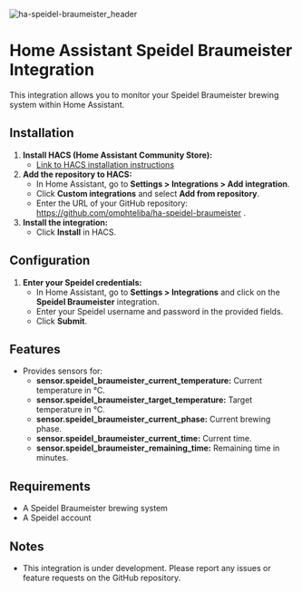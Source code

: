 
![ha-speidel-braumeister_header](https://github.com/omphteliba/ha-speidel-braumeister/assets/196336/e0a90ea2-9633-41e9-b39c-fa792d79a1a9)

# Home Assistant Speidel Braumeister Integration

This integration allows you to monitor your Speidel Braumeister brewing system within Home Assistant.

## Installation

1. **Install HACS (Home Assistant Community Store):**
   - [Link to HACS installation instructions](https://github.com/hacs/integration/blob/master/docs/installation.md)
2. **Add the repository to HACS:**
   - In Home Assistant, go to **Settings > Integrations > Add integration**.
   - Click **Custom integrations** and select **Add from repository**.
   - Enter the URL of your GitHub repository: https://github.com/omphteliba/ha-speidel-braumeister .
3. **Install the integration:**
   - Click **Install** in HACS.

## Configuration

1. **Enter your Speidel credentials:**
   - In Home Assistant, go to **Settings > Integrations** and click on the **Speidel Braumeister** integration.
   - Enter your Speidel username and password in the provided fields.
   - Click **Submit**.

## Features

- Provides sensors for:
   - **sensor.speidel_braumeister_current_temperature:** Current temperature in °C.
   - **sensor.speidel_braumeister_target_temperature:** Target temperature in °C.
   - **sensor.speidel_braumeister_current_phase:** Current brewing phase.
   - **sensor.speidel_braumeister_current_time:** Current time.
   - **sensor.speidel_braumeister_remaining_time:** Remaining time in minutes.

## Requirements

- A Speidel Braumeister brewing system
- A Speidel account

## Notes

- This integration is under development. Please report any issues or feature requests on the GitHub repository.
